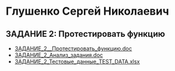 # Глушенко Сергей Николаевич

## ЗАДАНИЕ 2: Протестировать функцию

  * [ЗАДАНИЕ_2__Протестировать_функцию.doc](ЗАДАНИЕ_2__Протестировать_функцию.doc)
  * [ЗАДАНИЕ_2_Анализ_задания.doc](ЗАДАНИЕ_2_Анализ_задания.doc)
  * [ЗАДАНИЕ_2_Тестовые_данные_TEST_DATA.xlsx](ЗАДАНИЕ_2_Тестовые_данные_TEST_DATA.xlsx) 
